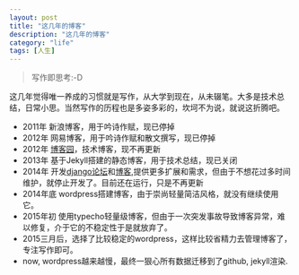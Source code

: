 ```yaml
---
layout: post
title: "这几年的博客"
description: "这几年的博客"
category: "life"
tags: [人生]
---
```


<blockquote>
  <p>写作即思考:-D</p>
</blockquote>

<p>这几年觉得唯一养成的习惯就是写作，从大学到现在，从未辍笔。大多是技术总结，日常小思。当然写作的历程也是多姿多彩的，坎坷不为说，就说这折腾吧。</p>

<ul>
<li>2011年 新浪博客，用于吟诗作赋，现已停掉</li>
<li>2012年 网易博客，用于吟诗作赋和散文撰写，现已停掉</li>
<li>2012年 <a href="http://www.cnblogs.com/BeginMan/">博客园</a>，技术博客，现不再更新</li>
<li>2013年 基于Jekyll搭建的静态博客，用于技术总结，现已关闭</li>
<li>2014年 开发<a href="http://codetheme.sinaapp.com">django论坛</a>和<a href="http://beginman.sinaapp.com">博客</a>,提供更多扩展和需求，但由于不想花过多时间维护，就停止开发了。目前还在运行，只是不再更新</li>
<li>2014年底 wordpress搭建博客，由于崇尚轻量简洁风格，就没有继续使用它。</li>
<li>2015年初 使用typecho轻量级博客，但由于一次突发事故导致博客异常，难以修复，介于它的不稳定性于是就放弃了。</li>
<li>2015三月后，选择了比较稳定的wordpress，这样比较省精力去管理博客了，专注写作即可。</li>
<li>now, wordpress越来越慢，最终一狠心所有数据迁移到了github, jekyll渲染.</li>
</ul>
